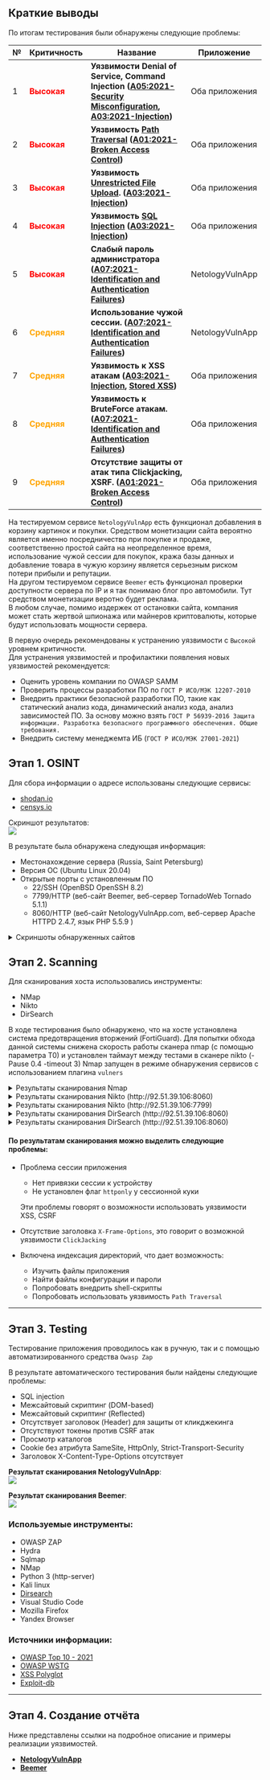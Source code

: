 ## Краткие выводы

По итогам тестирования были обнаружены следующие проблемы:  

| № | Критичность | Название | Приложение |
|---|-------------|----------|------------|
| 1 | <font color="red">**Высокая**</font> | **Уязвимости Denial of Service, Command Injection ([A05:2021-Security Misconfiguration](https://owasp.org/Top10/A05_2021-Security_Misconfiguration/), [A03:2021-Injection](https://owasp.org/Top10/A03_2021-Injection/))** | Оба приложения |
| 2 | <font color="red">**Высокая**</font> | **Уязвимость [Path Traversal](https://owasp.org/www-community/attacks/Path_Traversal) ([A01:2021-Broken Access Control](https://owasp.org/Top10/A01_2021-Broken_Access_Control/))** | Оба приложения |
| 3 | <font color="red">**Высокая**</font> | **Уязвимость [Unrestricted File Upload](https://owasp.org/www-community/vulnerabilities/Unrestricted_File_Upload). ([A03:2021-Injection](https://owasp.org/Top10/A03_2021-Injection/))** | Оба приложения |
| 4 | <font color="red">**Высокая**</font> | **Уязвимость [SQL Injection](https://owasp.org/www-community/attacks/SQL_Injection) ([A03:2021-Injection](https://owasp.org/Top10/A03_2021-Injection/))** | Оба приложения |
| 5 | <font color="red">**Высокая**</font> | **Слабый пароль администратора ([A07:2021-Identification and Authentication Failures](https://owasp.org/Top10/A07_2021-Identification_and_Authentication_Failures/))** | NetologyVulnApp |
| 6 | <font color="orange">**Средняя**</font> | **Использование чужой сессии. ([A07:2021-Identification and Authentication Failures](https://owasp.org/Top10/A07_2021-Identification_and_Authentication_Failures/))** | NetologyVulnApp |
| 7 | <font color="orange">**Средняя**</font> | **Уязвимость к XSS атакам ([A03:2021-Injection](https://owasp.org/Top10/A03_2021-Injection/), [Stored XSS](https://owasp.org/www-community/attacks/xss/#stored-xss-attacks))** | Оба приложения |
| 8 | <font color="orange">**Средняя**</font> | **Уязвимость к BruteForce атакам. ([A07:2021-Identification and Authentication Failures](https://owasp.org/Top10/A07_2021-Identification_and_Authentication_Failures/))** | Оба приложения |
| 9 | <font color="orange">**Средняя**</font> | **Отсутствие защиты от атак типа Сlickjacking, XSRF. ([A01:2021-Broken Access Control](https://owasp.org/Top10/A01_2021-Broken_Access_Control/))** | Оба приложения |

На тестируемом сервисе `NetologyVulnApp` есть функционал добавления в корзину картинок и покупки. Средством монетизации сайта вероятно является именно посредничество при покупке и продаже, соответственно простой сайта на неопределенное время, использование чужой сессии для покупок, кража базы данных и добавление товара в чужую корзину является серьезным риском потери прибыли и репутации.  
На другом тестируемом сервисе `Beemer` есть функционал проверки доступности сервера по IP и я так понимаю блог про автомобили. Тут средством монетизации веротно будет реклама.  
В любом случае, помимо издержек от остановки сайта, компания может стать жертвой шпионажа или майнеров криптовалюты, которые будут использовать мощности сервера.  

В первую очередь рекомендованы к устранению уязвимости с `Высокой` уровнем критичности.  
Для устранения уязвимостей и профилактики появления новых уязвимостей рекомендуется:
- Оценить уровень компании по OWASP SAMM
- Проверить процессы разработки ПО по `ГОСТ Р ИСО/МЭК 12207-2010`
- Внедрить практики безопасной разработки ПО, такие как статический анализ кода, динамический анализ кода, анализ зависимостей ПО. За основу можно взять `ГОСТ Р 56939-2016 Защита информации. Разработка безопасного программного обеспечения. Общие требования.`  
- Внедрить систему менеджемта ИБ (`ГОСТ Р ИСО/МЭК 27001-2021`)

## Этап 1. OSINT

Для сбора информации о адресе использованы следующие сервисы:  
- [shodan.io](https://www.shodan.io)
- [censys.io](https://search.censys.io)

Скриншот результатов:  
![](pic/censys-scan-92.51.39.106.png)  

В результате была обнаружена следующая информация: 
- Местонахождение сервера (Russia, Saint Petersburg)
- Версия ОС (Ubuntu Linux 20.04)
- Открытые порты с установленным ПО
    - 22/SSH (OpenBSD OpenSSH 8.2)
    - 7799/HTTP (веб-сайт Beemer, веб-сервер TornadoWeb Tornado 5.1.1)
    - 8060/HTTP (веб-сайт NetologyVulnApp.com, веб-сервер Apache HTTPD 2.4.7, язык PHP 5.5.9 )

<details>
<summary>Скриншоты обнаруженных сайтов</summary>

![](pic/NetologyVulnApp.com.png)
![](pic/Beemer.png)

</details>

## Этап 2. Scanning

Для сканирования хоста использовались инструменты:
 - NMap
 - Nikto
 - DirSearch

В ходе тестирования было обнаружено, что на хосте установлена система предотвращения вторжений (FortiGuard).
Для попытки обхода данной системы снижена скорость работы сканера nmap (с помощью параметра T0) и установлен таймаут между тестами в сканере nikto (-Pause 0.4 -timeout 3) 
Nmap запущен в режиме обнаружения сервисов с использованием плагина `vulners`

<details>
<summary>Результаты сканирования Nmap</summary>

```sh
$ nmap -sV -T4 --script vulners 92.51.39.106
Starting Nmap 7.93 ( https://nmap.org ) at 2023-09-28 16:41 +03
Nmap scan report for 1427771-cg36175.tw1.ru (92.51.39.106)
Host is up (0.011s latency).
Not shown: 990 closed tcp ports (conn-refused)
PORT     STATE SERVICE    VERSION
21/tcp   open  tcpwrapped
22/tcp   open  ssh        OpenSSH 8.2p1 Ubuntu 4ubuntu0.2 (Ubuntu Linux; protocol 2.0)
| vulners:
|   cpe:/a:openbsd:openssh:8.2p1:
|       CVE-2020-15778  6.8     https://vulners.com/cve/CVE-2020-15778
|       C94132FD-1FA5-5342-B6EE-0DAF45EEFFE3    6.8     https://vulners.com/githubexploit/C94132FD-1FA5-5342-B6EE-0DAF45EEFFE3  *EXPLOIT*
|       10213DBE-F683-58BB-B6D3-353173626207    6.8     https://vulners.com/githubexploit/10213DBE-F683-58BB-B6D3-353173626207  *EXPLOIT*
|       PRION:CVE-2020-12062    5.0     https://vulners.com/prion/PRION:CVE-2020-12062
|       CVE-2020-12062  5.0     https://vulners.com/cve/CVE-2020-12062
|       PRION:CVE-2021-28041    4.6     https://vulners.com/prion/PRION:CVE-2021-28041
|       CVE-2021-28041  4.6     https://vulners.com/cve/CVE-2021-28041
|       PRION:CVE-2021-41617    4.4     https://vulners.com/prion/PRION:CVE-2021-41617
|       CVE-2021-41617  4.4     https://vulners.com/cve/CVE-2021-41617
|       CVE-2020-14145  4.3     https://vulners.com/cve/CVE-2020-14145
|       CVE-2016-20012  4.3     https://vulners.com/cve/CVE-2016-20012
|       PRION:CVE-2021-36368    2.6     https://vulners.com/prion/PRION:CVE-2021-36368
|_      CVE-2021-36368  2.6     https://vulners.com/cve/CVE-2021-36368
25/tcp   open  tcpwrapped
80/tcp   open  tcpwrapped
110/tcp  open  tcpwrapped
143/tcp  open  tcpwrapped
2000/tcp open  tcpwrapped
5060/tcp open  tcpwrapped
7799/tcp open  http    Tornado httpd 5.1.1
|_http-server-header: TornadoServer/5.1.1
| vulners:
|   cpe:/a:tornadoweb:tornado:5.1.1:
|       OSV:PYSEC-2023-75       5.8     https://vulners.com/osv/OSV:PYSEC-2023-75
|       OSV:GHSA-HJ3F-6GCP-JG8J 5.8     https://vulners.com/osv/OSV:GHSA-HJ3F-6GCP-JG8J
|_      OSV:GHSA-QPPV-J76H-2RPX 0.0     https://vulners.com/osv/OSV:GHSA-QPPV-J76H-2RPX
8008/tcp open  http
| fingerprint-strings:
|   FourOhFourRequest:
|     HTTP/1.1 302 Found
|     Location: https://:8010/nice%20ports%2C/Tri%6Eity.txt%2ebak
|     Connection: close
|     X-Frame-Options: SAMEORIGIN
|     X-XSS-Protection: 1; mode=block
|     X-Content-Type-Options: nosniff
|     Content-Security-Policy: frame-ancestors 'self'
|   GenericLines, HTTPOptions, RTSPRequest, SIPOptions:
|     HTTP/1.1 302 Found
|     Location: https://:8010
|     Connection: close
|     X-Frame-Options: SAMEORIGIN
|     X-XSS-Protection: 1; mode=block
|     X-Content-Type-Options: nosniff
|     Content-Security-Policy: frame-ancestors 'self'
|   GetRequest:
|     HTTP/1.1 302 Found
|     Location: https://:8010/
|     Connection: close
|     X-Frame-Options: SAMEORIGIN
|     X-XSS-Protection: 1; mode=block
|     X-Content-Type-Options: nosniff
|_    Content-Security-Policy: frame-ancestors 'self'
8010/tcp open  ssl/xmpp?
| fingerprint-strings:
|   GenericLines, GetRequest:
|     HTTP/1.1 200 OK
|     Content-Length: 4492
|     Connection: close
|     Cache-Control: no-cache
|     Content-Type: text/html; charset=utf-8
|     X-Frame-Options: SAMEORIGIN
|     X-XSS-Protection: 1; mode=block
|     X-Content-Type-Options: nosniff
|     Content-Security-Policy: frame-ancestors 'self'
|     <!DOCTYPE html>
|     <html lang="en">
|     <head>
|     <meta charset="UTF-8">
|     <meta http-equiv="X-UA-Compatible" content="IE=8; IE=EDGE">
|     <meta name="viewport" content="width=device-width, initial-scale=1">
|     <style type="text/css">
|     body {
|     height: 100%;
|     font-family: Helvetica, Arial, sans-serif;
|     color: #6a6a6a;
|     margin: 0;
|     display: flex;
|     align-items: center;
|     justify-content: center;
|_    input[type=date], input[type=email], input[type=number], input[type=password]
2 services unrecognized despite returning data. 
Service Info: OS: Linux; CPE: cpe:/o:linux:linux_kernel
8060/tcp open  http    Apache httpd 2.4.7 ((Ubuntu))
|_http-server-header: Apache/2.4.7 (Ubuntu)
| vulners:
|   cpe:/a:apache:http_server:2.4.7:
|       PACKETSTORM:171631      7.5     https://vulners.com/packetstorm/PACKETSTORM:171631      *EXPLOIT*
|       EDB-ID:51193    7.5     https://vulners.com/exploitdb/EDB-ID:51193      *EXPLOIT*
|       CVE-2023-25690  7.5     https://vulners.com/cve/CVE-2023-25690
|       CVE-2022-31813  7.5     https://vulners.com/cve/CVE-2022-31813
|       CVE-2022-23943  7.5     https://vulners.com/cve/CVE-2022-23943
|       CVE-2021-44790  7.5     https://vulners.com/cve/CVE-2021-44790
|       CVE-2021-39275  7.5     https://vulners.com/cve/CVE-2021-39275
|       CVE-2021-26691  7.5     https://vulners.com/cve/CVE-2021-26691
|       CVE-2017-7679   7.5     https://vulners.com/cve/CVE-2017-7679
|       CVE-2017-3167   7.5     https://vulners.com/cve/CVE-2017-3167
|       CNVD-2022-73123 7.5     https://vulners.com/cnvd/CNVD-2022-73123
|       CNVD-2022-03225 7.5     https://vulners.com/cnvd/CNVD-2022-03225
|       CNVD-2021-102386        7.5     https://vulners.com/cnvd/CNVD-2021-102386
|       5C1BB960-90C1-5EBF-9BEF-F58BFFDFEED9    7.5     https://vulners.com/githubexploit/5C1BB960-90C1-5EBF-9BEF-F58BFFDFEED9  *EXPLOIT*
|       1337DAY-ID-38427        7.5     https://vulners.com/zdt/1337DAY-ID-38427        *EXPLOIT*
|       PACKETSTORM:127546      6.8     https://vulners.com/packetstorm/PACKETSTORM:127546      *EXPLOIT*
|       FDF3DFA1-ED74-5EE2-BF5C-BA752CA34AE8    6.8     https://vulners.com/githubexploit/FDF3DFA1-ED74-5EE2-BF5C-BA752CA34AE8  *EXPLOIT*
|       CVE-2021-40438  6.8     https://vulners.com/cve/CVE-2021-40438
|       CVE-2020-35452  6.8     https://vulners.com/cve/CVE-2020-35452
|       CVE-2018-1312   6.8     https://vulners.com/cve/CVE-2018-1312
|       CVE-2017-15715  6.8     https://vulners.com/cve/CVE-2017-15715
|       CVE-2016-5387   6.8     https://vulners.com/cve/CVE-2016-5387
|       CVE-2014-0226   6.8     https://vulners.com/cve/CVE-2014-0226
|       CNVD-2022-03224 6.8     https://vulners.com/cnvd/CNVD-2022-03224
|       8AFB43C5-ABD4-52AD-BB19-24D7884FF2A2    6.8     https://vulners.com/githubexploit/8AFB43C5-ABD4-52AD-BB19-24D7884FF2A2  *EXPLOIT*
|       4810E2D9-AC5F-5B08-BFB3-DDAFA2F63332    6.8     https://vulners.com/githubexploit/4810E2D9-AC5F-5B08-BFB3-DDAFA2F63332  *EXPLOIT*
|       4373C92A-2755-5538-9C91-0469C995AA9B    6.8     https://vulners.com/githubexploit/4373C92A-2755-5538-9C91-0469C995AA9B  *EXPLOIT*
|       1337DAY-ID-22451        6.8     https://vulners.com/zdt/1337DAY-ID-22451        *EXPLOIT*
|       0095E929-7573-5E4A-A7FA-F6598A35E8DE    6.8     https://vulners.com/githubexploit/0095E929-7573-5E4A-A7FA-F6598A35E8DE  *EXPLOIT*
|       CVE-2022-28615  6.4     https://vulners.com/cve/CVE-2022-28615
|       CVE-2021-44224  6.4     https://vulners.com/cve/CVE-2021-44224
|       CVE-2017-9788   6.4     https://vulners.com/cve/CVE-2017-9788
|       CVE-2019-0217   6.0     https://vulners.com/cve/CVE-2019-0217
|       CVE-2022-22721  5.8     https://vulners.com/cve/CVE-2022-22721
|       CVE-2020-1927   5.8     https://vulners.com/cve/CVE-2020-1927
|       CVE-2019-10098  5.8     https://vulners.com/cve/CVE-2019-10098
|       1337DAY-ID-33577        5.8     https://vulners.com/zdt/1337DAY-ID-33577        *EXPLOIT*
|       CVE-2022-36760  5.1     https://vulners.com/cve/CVE-2022-36760
|       SSV:96537       5.0     https://vulners.com/seebug/SSV:96537    *EXPLOIT*
|       SSV:62058       5.0     https://vulners.com/seebug/SSV:62058    *EXPLOIT*
|       SSV:61874       5.0     https://vulners.com/seebug/SSV:61874    *EXPLOIT*
|       EXPLOITPACK:DAED9B9E8D259B28BF72FC7FDC4755A7    5.0     https://vulners.com/exploitpack/EXPLOITPACK:DAED9B9E8D259B28BF72FC7FDC4755A7    *EXPLOIT*
|       EXPLOITPACK:C8C256BE0BFF5FE1C0405CB0AA9C075D    5.0     https://vulners.com/exploitpack/EXPLOITPACK:C8C256BE0BFF5FE1C0405CB0AA9C075D    *EXPLOIT*
|       EDB-ID:42745    5.0     https://vulners.com/exploitdb/EDB-ID:42745      *EXPLOIT*
|       EDB-ID:40961    5.0     https://vulners.com/exploitdb/EDB-ID:40961      *EXPLOIT*
|       CVE-2022-37436  5.0     https://vulners.com/cve/CVE-2022-37436
|       CVE-2022-30556  5.0     https://vulners.com/cve/CVE-2022-30556
|       CVE-2022-29404  5.0     https://vulners.com/cve/CVE-2022-29404
|       CVE-2022-28614  5.0     https://vulners.com/cve/CVE-2022-28614
|       CVE-2022-26377  5.0     https://vulners.com/cve/CVE-2022-26377
|       CVE-2021-34798  5.0     https://vulners.com/cve/CVE-2021-34798
|       CVE-2021-26690  5.0     https://vulners.com/cve/CVE-2021-26690
|       CVE-2020-1934   5.0     https://vulners.com/cve/CVE-2020-1934
|       CVE-2019-17567  5.0     https://vulners.com/cve/CVE-2019-17567
|       CVE-2019-0220   5.0     https://vulners.com/cve/CVE-2019-0220
|       CVE-2018-17199  5.0     https://vulners.com/cve/CVE-2018-17199
|       CVE-2018-1303   5.0     https://vulners.com/cve/CVE-2018-1303
|       CVE-2017-9798   5.0     https://vulners.com/cve/CVE-2017-9798
|       CVE-2017-15710  5.0     https://vulners.com/cve/CVE-2017-15710
|       CVE-2016-8743   5.0     https://vulners.com/cve/CVE-2016-8743
|       CVE-2016-2161   5.0     https://vulners.com/cve/CVE-2016-2161
|       CVE-2016-0736   5.0     https://vulners.com/cve/CVE-2016-0736
|       CVE-2015-3183   5.0     https://vulners.com/cve/CVE-2015-3183
|       CVE-2015-0228   5.0     https://vulners.com/cve/CVE-2015-0228
|       CVE-2014-3581   5.0     https://vulners.com/cve/CVE-2014-3581
|       CVE-2014-0231   5.0     https://vulners.com/cve/CVE-2014-0231
|       CVE-2014-0098   5.0     https://vulners.com/cve/CVE-2014-0098
|       CVE-2013-6438   5.0     https://vulners.com/cve/CVE-2013-6438
|       CVE-2013-5704   5.0     https://vulners.com/cve/CVE-2013-5704
|       CVE-2006-20001  5.0     https://vulners.com/cve/CVE-2006-20001
|       CNVD-2022-73122 5.0     https://vulners.com/cnvd/CNVD-2022-73122
|       CNVD-2022-53584 5.0     https://vulners.com/cnvd/CNVD-2022-53584
|       CNVD-2022-53582 5.0     https://vulners.com/cnvd/CNVD-2022-53582
|       CNVD-2022-03223 5.0     https://vulners.com/cnvd/CNVD-2022-03223
|       1337DAY-ID-28573        5.0     https://vulners.com/zdt/1337DAY-ID-28573        *EXPLOIT*
|       1337DAY-ID-26574        5.0     https://vulners.com/zdt/1337DAY-ID-26574        *EXPLOIT*
|       SSV:87152       4.3     https://vulners.com/seebug/SSV:87152    *EXPLOIT*
|       PACKETSTORM:127563      4.3     https://vulners.com/packetstorm/PACKETSTORM:127563      *EXPLOIT*
|       CVE-2020-11985  4.3     https://vulners.com/cve/CVE-2020-11985
|       CVE-2019-10092  4.3     https://vulners.com/cve/CVE-2019-10092
|       CVE-2018-1302   4.3     https://vulners.com/cve/CVE-2018-1302
|       CVE-2018-1301   4.3     https://vulners.com/cve/CVE-2018-1301
|       CVE-2016-4975   4.3     https://vulners.com/cve/CVE-2016-4975
|       CVE-2015-3185   4.3     https://vulners.com/cve/CVE-2015-3185
|       CVE-2014-8109   4.3     https://vulners.com/cve/CVE-2014-8109
|       CVE-2014-0118   4.3     https://vulners.com/cve/CVE-2014-0118
|       CVE-2014-0117   4.3     https://vulners.com/cve/CVE-2014-0117
|       4013EC74-B3C1-5D95-938A-54197A58586D    4.3     https://vulners.com/githubexploit/4013EC74-B3C1-5D95-938A-54197A58586D  *EXPLOIT*
|       1337DAY-ID-33575        4.3     https://vulners.com/zdt/1337DAY-ID-33575        *EXPLOIT*
|       CVE-2018-1283   3.5     https://vulners.com/cve/CVE-2018-1283
|       CVE-2016-8612   3.3     https://vulners.com/cve/CVE-2016-8612
|_      PACKETSTORM:140265      0.0     https://vulners.com/packetstorm/PACKETSTORM:140265      *EXPLOIT*
```

</details>

<details>
<summary>Результаты сканирования Nikto (http://92.51.39.106:8060)</summary>

```sh
nikto -h http://92.51.39.106:8060 -Pause 2 -timeout 3 -T 12350bde
-***** Pausing 2 second(s) per request
- Nikto v2.5.0
---------------------------------------------------------------------------
+ Target IP:          92.51.39.106
+ Target Hostname:    92.51.39.106
+ Target Port:        8060
+ Start Time:         2023-10-01 19:25:08 (GMT3)
---------------------------------------------------------------------------
+ Server: Apache/2.4.7 (Ubuntu)
+ /: Cookie PHPSESSID created without the httponly flag. See: https://developer.mozilla.org/en-US/docs/Web/HTTP/Cookies
+ /: Retrieved x-powered-by header: PHP/5.5.9-1ubuntu4.29.
+ /: The anti-clickjacking X-Frame-Options header is not present. See: https://developer.mozilla.org/en-US/docs/Web/HTTP/Headers/X-Frame-Options
+ /: The X-Content-Type-Options header is not set. This could allow the user agent to render the content of the site in a different fashion to the MIME type. See: https://www.netsparker.com/web-vulnerability-scanner/vulnerabilities/missing-content-type-header/
+ Apache/2.4.7 appears to be outdated (current is at least Apache/2.4.54). Apache 2.2.34 is the EOL for the 2.x branch.
+ /: Web Server returns a valid response with junk HTTP methods which may cause false positives.
+ /admin/: PHP include error may indicate local or remote file inclusion is possible.
+ /admin/: This might be interesting.
+ /cart/: Directory indexing found.
+ /cart/: This might be interesting.
+ /css/: Directory indexing found.
+ /css/: This might be interesting.
+ /users/: Directory indexing found.
+ /users/: This might be interesting.
+ ERROR: Error limit (20) reached for host, giving up. Last error: error reading HTTP response
+ Scan terminated: 17 error(s) and 14 item(s) reported on remote host
+ End Time:           2023-10-01 20:47:46 (GMT3) (4958 seconds)
---------------------------------------------------------------------------
+ 1 host(s) tested
```

</details>

<details>
<summary>Результаты сканирования Nikto (http://92.51.39.106:7799)</summary>

```sh
$ nikto -h http://92.51.39.106:7799 -Pause 2 -timeout 3 -T 12350bde
-***** Pausing 2 second(s) per request
- Nikto v2.5.0
---------------------------------------------------------------------------
+ Target IP:          92.51.39.106
+ Target Hostname:    92.51.39.106
+ Target Port:        7799
+ Start Time:         2023-10-20 15:43:24 (GMT3)
---------------------------------------------------------------------------
+ Server: TornadoServer/5.1.1
+ /: The anti-clickjacking X-Frame-Options header is not present. See: https://developer.mozilla.org/en-US/docs/Web/HTTP/Headers/X-Frame-Options
+ /: The X-Content-Type-Options header is not set. This could allow the user agent to render the content of the site in a different fashion to the MIME type. See: https://www.netsparker.com/web-vulnerability-scanner/vulnerabilities/missing-content-type-header/
+ No CGI Directories found (use '-C all' to force check all possible dirs)
+ /login.html: Admin login page/section found.
+ 4724 requests: 0 error(s) and 3 item(s) reported on remote host
+ End Time:           2023-10-20 18:25:50 (GMT3) (9746 seconds)
---------------------------------------------------------------------------
+ 1 host(s) tested
```

</details>

<details>
<summary>Результаты сканирования DirSearch (http://92.51.39.106:8060)</summary>

```sh
$ dirsearch -u http://92.51.39.106:8060 --cookie="PHPSESSID=2vk27akqfvv4h1sgc9kjin6db7"

  _|. _ _  _  _  _ _|_    v0.4.2
 (_||| _) (/_(_|| (_| )

Extensions: php, aspx, jsp, html, js | HTTP method: GET | Threads: 30 | Wordlist size: 10927

Output File: /home/qwuen/.dirsearch/reports/92.51.39.106-8060/_23-10-03_20-52-08.txt

Error Log: /home/qwuen/.dirsearch/logs/errors-23-10-03_20-52-08.log

Target: http://92.51.39.106:8060/

[20:52:08] Starting:
[20:52:11] 403 -  292B  - /.ht_wsr.txt
[20:52:11] 403 -  295B  - /.htaccess.bak1
[20:52:11] 403 -  295B  - /.htaccess.orig
[20:52:11] 403 -  297B  - /.htaccess.sample
[20:52:11] 403 -  296B  - /.htaccess_extra
[20:52:11] 403 -  295B  - /.htaccess.save
[20:52:11] 403 -  295B  - /.htaccess_orig
[20:52:11] 403 -  293B  - /.htaccessOLD
[20:52:11] 403 -  293B  - /.htaccess_sc
[20:52:11] 403 -  293B  - /.htaccessBAK
[20:52:11] 403 -  294B  - /.htaccessOLD2
[20:52:11] 403 -  285B  - /.htm
[20:52:11] 403 -  286B  - /.html
[20:52:11] 403 -  292B  - /.httr-oauth
[20:52:11] 403 -  295B  - /.htpasswd_test
[20:52:11] 403 -  291B  - /.htpasswds
[20:52:12] 403 -  285B  - /.php
[20:52:12] 403 -  286B  - /.php3
[20:52:17] 200 -    2KB - /about.php
[20:52:17] 301 -  318B  - /admin  ->  http://92.51.39.106:8060/admin/
[20:52:18] 200 -  326B  - /admin/
[20:52:18] 200 -  326B  - /admin/?/login
[20:52:18] 403 -  296B  - /admin/.htaccess
[20:52:18] 303 -    0B  - /admin/home.php  ->  /admin/index.php?page=login
[20:52:18] 200 -  326B  - /admin/index.php
[20:52:18] 200 -  273B  - /admin/login.php
[20:52:24] 301 -  317B  - /cart  ->  http://92.51.39.106:8060/cart/
[20:52:24] 200 -    3KB - /calendar.php
[20:52:24] 403 -  289B  - /cgi-bin/
[20:52:24] 403 -  307B  - /cgi-bin/a1stats/a1disp.cgi
[20:52:24] 403 -  299B  - /cgi-bin/awstats.pl
[20:52:24] 403 -  300B  - /cgi-bin/htimage.exe?2,2
[20:52:24] 403 -  299B  - /cgi-bin/index.html
[20:52:24] 403 -  301B  - /cgi-bin/imagemap.exe?2,2
[20:52:24] 403 -  296B  - /cgi-bin/php.ini
[20:52:24] 403 -  299B  - /cgi-bin/htmlscript
[20:52:24] 403 -  297B  - /cgi-bin/awstats/
[20:52:24] 403 -  300B  - /cgi-bin/printenv.pl
[20:52:24] 403 -  297B  - /cgi-bin/test.cgi
[20:52:24] 403 -  300B  - /cgi-bin/ViewLog.asp
[20:52:24] 403 -  297B  - /cgi-bin/logi.php
[20:52:24] 403 -  294B  - /cgi-bin/login
[20:52:24] 403 -  297B  - /cgi-bin/test-cgi
[20:52:24] 403 -  298B  - /cgi-bin/login.cgi
[20:52:25] 301 -  321B  - /comments  ->  http://92.51.39.106:8060/comments/
[20:52:26] 301 -  316B  - /css  ->  http://92.51.39.106:8060/css/
[20:52:28] 200 -    2KB - /error.php
[20:52:30] 301 -  319B  - /images  ->  http://92.51.39.106:8060/images/
[20:52:30] 200 -    1KB - /images/
[20:52:31] 500 -  611B  - /include
[20:52:31] 500 -  611B  - /include/config.inc.jsp
[20:52:31] 500 -  611B  - /include/config.inc.aspx
[20:52:31] 500 -  611B  - /include/config.inc.php
[20:52:31] 500 -  611B  - /include/config.inc.js
[20:52:31] 500 -  611B  - /include/
[20:52:31] 500 -  611B  - /include/config.inc.html
[20:52:31] 500 -  611B  - /include/fckeditor/
[20:52:31] 500 -  611B  - /include/fckeditor
[20:52:31] 200 -    3KB - /index.php
[20:52:31] 200 -    3KB - /index.php/login/
[20:52:38] 301 -  321B  - /pictures  ->  http://92.51.39.106:8060/pictures/
[20:52:41] 403 -  295B  - /server-status/
[20:52:41] 403 -  294B  - /server-status
[20:52:44] 200 -  142B  - /test.php
[20:52:45] 301 -  319B  - /upload  ->  http://92.51.39.106:8060/upload/
[20:52:45] 200 -    3KB - /upload/
[20:52:46] 301 -  318B  - /users  ->  http://92.51.39.106:8060/users/
[20:52:46] 200 -    2KB - /users/
[20:52:46] 200 -    3KB - /users/login.php

Task Completed
```

</details>

<details>
<summary>Результаты сканирования DirSearch (http://92.51.39.106:8060)</summary>

```sh
─$ dirsearch -u http://92.51.39.106:7799

  _|. _ _  _  _  _ _|_    v0.4.2
 (_||| _) (/_(_|| (_| )

Extensions: php, aspx, jsp, html, js | HTTP method: GET | Threads: 30 | Wordlist size: 10927

Output File: /home/qwuen/.dirsearch/reports/92.51.39.106-7799/_23-10-20_20-13-35.txt

Error Log: /home/qwuen/.dirsearch/logs/errors-23-10-20_20-13-35.log

Target: http://92.51.39.106:7799/

[20:13:35] Starting:
[20:13:56] 200 -   15KB - /index.html
[20:13:58] 200 -    5KB - /login.html
[20:14:06] 200 -    3KB - /search
[20:14:08] 500 -  324B  - /static/dump.sql
[20:14:10] 405 -  325B  - /upload

Task Completed
```

</details>


#### По результатам сканирования можно выделить следующие проблемы:
- Проблема сессии приложения
    - Нет привязки сессии к устройству 
    - Не установлен флаг `httponly` у сессионной куки  

  Эти проблемы говорят о возможности использовать уязвимости XSS, CSRF
- Отсутствие заголовка `X-Frame-Options`, это говорит о возможной уязвимости `ClickJacking`
- Включена индексация директорий, что дает возможность:  
    - Изучить файлы приложения
    - Найти файлы конфигурации и пароли
    - Попробовать внедрить shell-скрипты
    - Попробовать использовать уязвимость `Path Traversal`

----

## Этап 3. Testing

Тестирование приложения проводилось как в ручную, так и с помощью автоматизированного средства `Owasp Zap`  

В результате автоматического тестирования были найдены следующие проблемы:  
- SQL injection
- Межсайтовый скриптинг (DOM-based)
- Межсайтовый скриптинг (Reflected)
- Отсутствует заголовок (Header) для защиты от кликджекинга
- Отсутствуют токены против CSRF атак
- Просмотр каталогов
- Cookie без атрибута SameSite, HttpOnly, Strict-Transport-Security
- Заголовок X-Content-Type-Options отсутствует

**Результат сканирования NetologyVulnApp**:  
![](pic/owasp-zap-report.png)  

**Результат сканирования Beemer**:  
![](pic/owasp-zap-report-1.png)

### Используемые инструменты:
- OWASP ZAP
- Hydra
- Sqlmap
- NMap
- Python 3 (http-server)
- Kali linux
- [Dirsearch](https://www.kali.org/tools/dirsearch/)
- Visual Studio Code
- Mozilla Firefox
- Yandex Browser

### Источники информации:
- [OWASP Top 10 - 2021](https://owasp.org/Top10/)
- [OWASP WSTG](https://owasp.org/www-project-web-security-testing-guide/)
- [XSS Polyglot](https://github.com/0xsobky/HackVault/wiki/Unleashing-an-Ultimate-XSS-Polyglot)  
- [Exploit-db](https://www.exploit-db.com/)

---

## Этап 4. Создание отчёта

Ниже представлены ссылки на подробное описание и примеры реализации уязвимостей.  
- [**NetologyVulnApp**](/Report_1.md)
- [**Beemer**](/Report_2.md)


